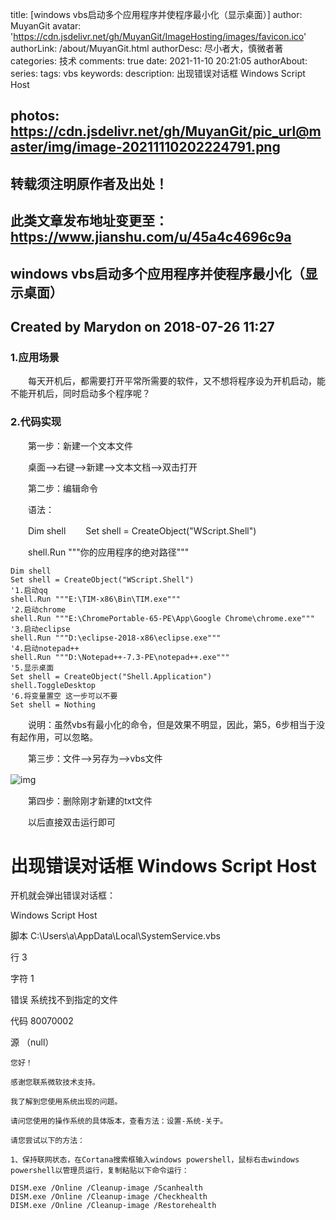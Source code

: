 title: [windows vbs启动多个应用程序并使程序最小化（显示桌面）]
author: MuyanGit
avatar: 'https://cdn.jsdelivr.net/gh/MuyanGit/ImageHosting/images/favicon.ico'
authorLink: /about/MuyanGit.html
authorDesc: 尽小者大，慎微者著
categories: 技术
comments: true
date: 2021-11-10 20:21:05
authorAbout:
series:
tags: vbs
keywords:
description: 出现错误对话框 Windows Script Host

photos: https://cdn.jsdelivr.net/gh/MuyanGit/pic_url@master/img/image-20211110202224791.png
---





## 转载须注明原作者及出处！

## 此类文章发布地址变更至：https://www.jianshu.com/u/45a4c4696c9a

## windows vbs启动多个应用程序并使程序最小化（显示桌面）

## Created by Marydon on 2018-07-26 11:27

### 1.应用场景

　　每天开机后，都需要打开平常所需要的软件，又不想将程序设为开机启动，能不能开机后，同时启动多个程序呢？

### 2.代码实现

　　第一步：新建一个文本文件

　　桌面-->右键-->新建-->文本文档-->双击打开

　　第二步：编辑命令

　　语法：

　　Dim shell
　　Set shell = CreateObject("WScript.Shell")

　　shell.Run """你的应用程序的绝对路径"""

```
Dim shell
Set shell = CreateObject("WScript.Shell")
'1.启动qq
shell.Run """E:\TIM-x86\Bin\TIM.exe"""
'2.启动chrome
shell.Run """E:\ChromePortable-65-PE\App\Google Chrome\chrome.exe"""
'3.启动eclipse
shell.Run """D:\eclipse-2018-x86\eclipse.exe"""
'4.启动notepad++
shell.Run """D:\Notepad++-7.3-PE\notepad++.exe"""
'5.显示桌面
Set shell = CreateObject("Shell.Application")
shell.ToggleDesktop
'6.将变量置空 这一步可以不要
Set shell = Nothing
```

　　说明：虽然vbs有最小化的命令，但是效果不明显，因此，第5，6步相当于没有起作用，可以忽略。

　　第三步：文件-->另存为-->vbs文件

![img](https://images2018.cnblogs.com/blog/1120344/201807/1120344-20180726112331250-1242816454.png)　　

　　第四步：删除刚才新建的txt文件

　　以后直接双击运行即可

 



# 出现错误对话框 Windows Script Host

开机就会弹出错误对话框：

Windows Script Host

脚本 C:\Users\a\AppData\Local\SystemService.vbs

行 3

字符 1

错误 系统找不到指定的文件

代码 80070002

源 （null）





```
您好！

感谢您联系微软技术支持。

我了解到您使用系统出现的问题。

请问您使用的操作系统的具体版本，查看方法：设置-系统-关于。

请您尝试以下的方法：

1、保持联网状态，在Cortana搜索框输入windows powershell，鼠标右击windows powershell以管理员运行，复制粘贴以下命令运行：

DISM.exe /Online /Cleanup-image /Scanhealth
DISM.exe /Online /Cleanup-image /Checkhealth
DISM.exe /Online /Cleanup-image /Restorehealth
```

